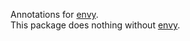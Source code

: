 Annotations for [envy]. \
This package does nothing without [envy].

[envy]: https://pub.dev/packages/envy_generator